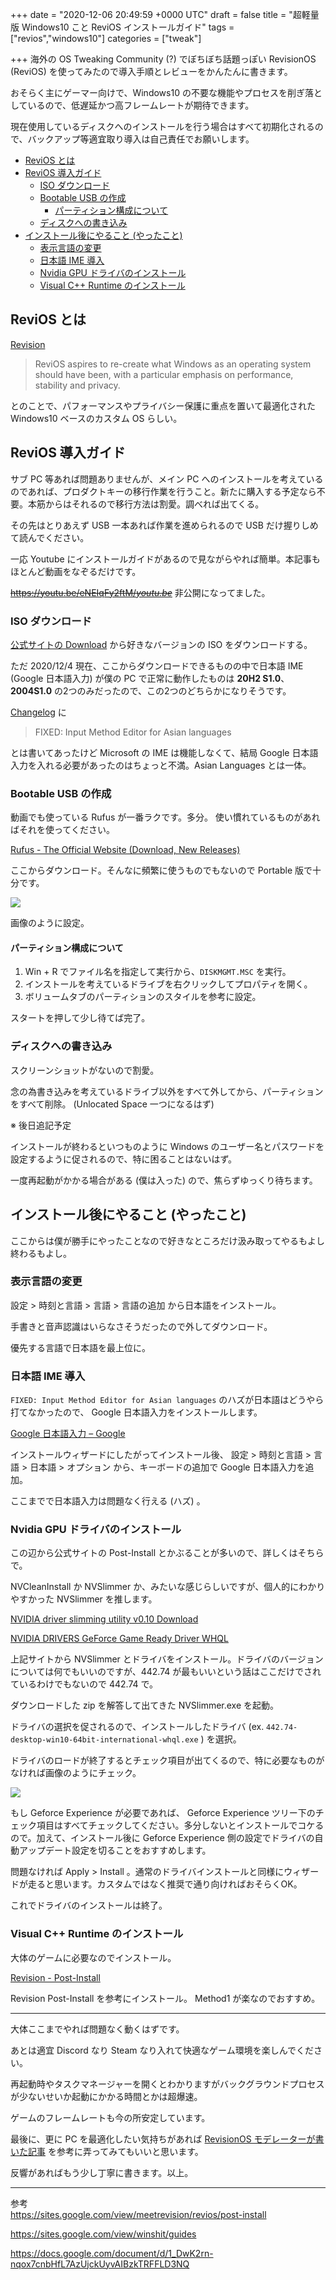 
+++
date = "2020-12-06 20:49:59 +0000 UTC"
draft = false
title = "超軽量版 Windows10 こと ReviOS インストールガイド"
tags = ["revios","windows10"]
categories = ["tweak"]

+++
海外の OS Tweaking Community (?) でぼちぼち話題っぽい RevisionOS (ReviOS) を使ってみたので導入手順とレビューをかんたんに書きます。

おそらく主にゲーマー向けで、Windows10 の不要な機能やプロセスを削ぎ落としているので、低遅延かつ高フレームレートが期待できます。

現在使用しているディスクへのインストールを行う場合はすべて初期化されるので、バックアップ等適宜取り導入は自己責任でお願いします。

<ul class="table-of-contents">
    <li><a href="#ReviOS-とは">ReviOS とは</a></li>
    <li><a href="#ReviOS-導入ガイド">ReviOS 導入ガイド</a><ul>
            <li><a href="#ISO-ダウンロード">ISO ダウンロード</a></li>
            <li><a href="#Bootable-USB-の作成">Bootable USB の作成</a><ul>
                    <li><a href="#パーティション構成について">パーティション構成について</a></li>
                </ul>
            </li>
            <li><a href="#ディスクへの書き込み">ディスクへの書き込み</a></li>
        </ul>
    </li>
    <li><a href="#インストール後にやること-やったこと">インストール後にやること (やったこと)</a><ul>
            <li><a href="#表示言語の変更">表示言語の変更</a></li>
            <li><a href="#日本語-IME-導入">日本語 IME 導入</a></li>
            <li><a href="#Nvidia-GPU-ドライバのインストール">Nvidia GPU ドライバのインストール</a></li>
            <li><a href="#Visual-C-Runtime-のインストール">Visual C++ Runtime のインストール</a></li>
        </ul>
    </li>
</ul>

## ReviOS とは

[Revision](https://www.revi.cc/)

>ReviOS aspires to re-create what Windows as an operating system should have been, with a particular emphasis on performance, stability and privacy.

とのことで、パフォーマンスやプライバシー保護に重点を置いて最適化された Windows10 ベースのカスタム OS らしい。

## ReviOS 導入ガイド

サブ PC 等あれば問題ありませんが、メイン PC へのインストールを考えているのであれば、プロダクトキーの移行作業を行うこと。新たに購入する予定なら不要。本筋からはそれるので移行方法は割愛。調べれば出てくる。

その先はとりあえず USB 一本あれば作業を進められるので USB だけ握りしめて読んでください。

一応 Youtube にインストールガイドがあるので見ながらやれば簡単。本記事もほとんど動画をなぞるだけです。

<s><a href="https://youtu.be/eNEIqFy2ftM/">https://youtu.be/eNEIqFy2ftM/</a><cite class="hatena-citation"><a href="https://youtu.be/eNEIqFy2ftM/">youtu.be</a></cite></s> 非公開になってました。

### ISO ダウンロード

<a href="https://www.revi.cc/revios/download">公式サイトの Download</a> から好きなバージョンの ISO をダウンロードする。

ただ 2020/12/4 現在、ここからダウンロードできるものの中で日本語 IME (Google 日本語入力) が僕の PC で正常に動作したものは <strong>20H2 S1.0</strong>、 <strong>2004S1.0</strong> の2つのみだったので、この2つのどちらかになりそうです。

<a href="https://www.revi.cc/revios/changelog">Changelog</a> に

>FIXED: Input Method Editor for Asian languages

とは書いてあったけど Microsoft の IME は機能しなくて、結局 Google 日本語入力を入れる必要があったのはちょっと不満。Asian Languages とは一体。

### Bootable USB の作成

動画でも使っている Rufus が一番ラクです。多分。
使い慣れているものがあればそれを使ってください。

<a href="https://rufus.ie/">Rufus - The Official Website (Download, New Releases)</a>

ここからダウンロード。そんなに頻繁に使うものでもないので Portable 版で十分です。

![](image1.png)

画像のように設定。

#### パーティション構成について

<ol>
<li>Win + R でファイル名を指定して実行から、<code>DISKMGMT.MSC</code> を実行。</li>
<li>インストールを考えているドライブを右クリックしてプロパティを開く。</li>
<li>ボリュームタブのパーティションのスタイルを参考に設定。</li>
</ol>


スタートを押して少し待てば完了。

### ディスクへの書き込み

スクリーンショットがないので割愛。

念の為書き込みを考えているドライブ以外をすべて外してから、パーティションをすべて削除。 (Unlocated Space 一つになるはず)

※ 後日追記予定

インストールが終わるといつものように Windows のユーザー名とパスワードを設定するように促されるので、特に困ることはないはず。

一度再起動がかかる場合がある (僕は入った) ので、焦らずゆっくり待ちます。

## インストール後にやること (やったこと)

ここからは僕が勝手にやったことなので好きなところだけ汲み取ってやるもよし終わるもよし。

### 表示言語の変更

設定 > 時刻と言語 > 言語 > 言語の追加 から日本語をインストール。

手書きと音声認識はいらなさそうだったので外してダウンロード。

優先する言語で日本語を最上位に。

### 日本語 IME 導入

<code>FIXED: Input Method Editor for Asian languages</code> のハズが日本語はどうやら打てなかったので、 Google 日本語入力をインストールします。

<a href="https://www.google.co.jp/ime/">Google 日本語入力 – Google</a>

インストールウィザードにしたがってインストール後、 設定 > 時刻と言語 > 言語 > 日本語 > オプション から、キーボードの追加で Google 日本語入力を追加。

ここまでで日本語入力は問題なく行える (ハズ) 。

### Nvidia GPU ドライバのインストール

この辺から公式サイトの Post-Install とかぶることが多いので、詳しくはそちらで。

NVCleanInstall か NVSlimmer か、みたいな感じらしいですが、個人的にわかりやすかった NVSlimmer を推します。

<a href="https://www.guru3d.com/files-get/nvidia-driver-slimming-utility,2.html">NVIDIA driver slimming utility v0.10 Download</a>

<a href="https://www.nvidia.com/download/driverResults.aspx/158756/en-us">NVIDIA DRIVERS GeForce Game Ready Driver WHQL</a>

上記サイトから NVSlimmer とドライバをインストール。ドライバのバージョンについては何でもいいのですが、442.74 が最もいいという話はここだけでされているわけでもないので 442.74 で。

ダウンロードした zip を解答して出てきた NVSlimmer.exe を起動。

ドライバの選択を促されるので、インストールしたドライバ (ex. <code>442.74-desktop-win10-64bit-international-whql.exe</code> ) を選択。

ドライバのロードが終了するとチェック項目が出てくるので、特に必要なものがなければ画像のようにチェック。

![](image2.png)

もし Geforce Experience が必要であれば、 Geforce Experience ツリー下のチェック項目はすべてチェックしてください。多分しないとインストールでコケるので。加えて、インストール後に Geforce Experience 側の設定でドライバの自動アップデート設定を切ることをおすすめします。

問題なければ Apply > Install 。通常のドライバインストールと同様にウィザードが走ると思います。カスタムではなく推奨で通り向ければおそらくOK。

これでドライバのインストールは終了。

### Visual C++ Runtime のインストール

大体のゲームに必要なのでインストール。

<a href="https://sites.google.com/view/meetrevision/revios/post-install#h.p_-aHIalM_nOwU">Revision - Post-Install</a>

Revision Post-Install を参考にインストール。 Method1 が楽なのでおすすめ。

<hr/>

大体ここまでやれば問題なく動くはずです。

あとは適宜 Discord なり Steam なり入れて快適なゲーム環境を楽しんでください。

再起動時やタスクマネージャーを開くとわかりますがバックグラウンドプロセスが少ないせいか起動にかかる時間とかは超爆速。

ゲームのフレームレートも今の所安定しています。

最後に、更に PC を最適化したい気持ちがあれば <a href="https://sites.google.com/view/winshit/guides#h.jiz8ksycd9uz">RevisionOS モデレーターが書いた記事</a> を参考に弄ってみてもいいと思います。

反響があればもう少し丁寧に書きます。以上。

<hr/>

参考<br/>
<a href="https://sites.google.com/view/meetrevision/revios/post-install">https://sites.google.com/view/meetrevision/revios/post-install</a>

<a href="https://sites.google.com/view/winshit/guides">https://sites.google.com/view/winshit/guides</a>

<a href="https://docs.google.com/document/d/1_DwK2rn-nqox7cnbHfL7AzUjckUyvAIBzkTRFFLD3NQ">https://docs.google.com/document/d/1_DwK2rn-nqox7cnbHfL7AzUjckUyvAIBzkTRFFLD3NQ</a>


